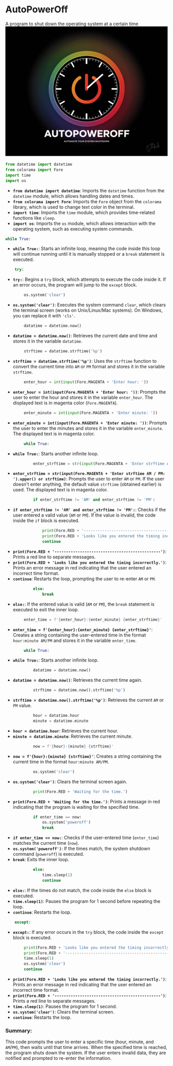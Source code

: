 # AutoPowerOff
A program to shut down the operating system at a certain time
![..](AutoPowerOff.jpeg)
```python
from datetime import datetime
from colorama import Fore
import time
import os
```
- **`from datetime import datetime`**: Imports the `datetime` function from the `datetime` module, which allows handling dates and times.
- **`from colorama import Fore`**: Imports the `Fore` object from the `colorama` library, which is used to change text color in the terminal.
- **`import time`**: Imports the `time` module, which provides time-related functions like `sleep`.
- **`import os`**: Imports the `os` module, which allows interaction with the operating system, such as executing system commands.

```python
while True:
```
- **`while True:`**: Starts an infinite loop, meaning the code inside this loop will continue running until it is manually stopped or a `break` statement is executed.

```python
    try:
```
- **`try:`**: Begins a `try` block, which attempts to execute the code inside it. If an error occurs, the program will jump to the `except` block.

```python
        os.system('clear')
```
- **`os.system('clear')`**: Executes the system command `clear`, which clears the terminal screen (works on Unix/Linux/Mac systems). On Windows, you can replace it with `'cls'`.

```python
        datatime = datetime.now()
```
- **`datatime = datetime.now()`**: Retrieves the current date and time and stores it in the variable `datatime`.

```python
        strftime = datatime.strftime('%p')
```
- **`strftime = datatime.strftime('%p')`**: Uses the `strftime` function to convert the current time into `AM` or `PM` format and stores it in the variable `strftime`.

```python
        enter_hour = int(input(Fore.MAGENTA + 'Enter hour: '))
```
- **`enter_hour = int(input(Fore.MAGENTA + 'Enter hour: '))`**: Prompts the user to enter the hour and stores it in the variable `enter_hour`. The displayed text is in magenta color (`Fore.MAGENTA`).

```python
        enter_minute = int(input(Fore.MAGENTA + 'Enter minute: '))
```
- **`enter_minute = int(input(Fore.MAGENTA + 'Enter minute: '))`**: Prompts the user to enter the minutes and stores it in the variable `enter_minute`. The displayed text is in magenta color.

```python
        while True:
```
- **`while True:`**: Starts another infinite loop.

```python
            enter_strftime = str(input(Fore.MAGENTA + 'Enter strftime AM / PM: ').upper() or strftime)
```
- **`enter_strftime = str(input(Fore.MAGENTA + 'Enter strftime AM / PM: ').upper() or strftime)`**: Prompts the user to enter `AM` or `PM`. If the user doesn't enter anything, the default value `strftime` (obtained earlier) is used. The displayed text is in magenta color.

```python
            if enter_strftime != 'AM' and enter_strftime != 'PM':
```
- **`if enter_strftime != 'AM' and enter_strftime != 'PM':`**: Checks if the user entered a valid value (`AM` or `PM`). If the value is invalid, the code inside the `if` block is executed.

```python
                print(Fore.RED + '----------------------------------------------')
                print(Fore.RED + 'Looks like you entered the timing incorrectly.')
                continue
```
- **`print(Fore.RED + '----------------------------------------------')`**: Prints a red line to separate messages.
- **`print(Fore.RED + 'Looks like you entered the timing incorrectly.')`**: Prints an error message in red indicating that the user entered an incorrect time format.
- **`continue`**: Restarts the loop, prompting the user to re-enter `AM` or `PM`.

```python
            else:
                break
```
- **`else:`**: If the entered value is valid (`AM` or `PM`), the `break` statement is executed to exit the inner loop.

```python
        enter_time = f'{enter_hour}:{enter_minute} {enter_strftime}'
```
- **`enter_time = f'{enter_hour}:{enter_minute} {enter_strftime}'`**: Creates a string containing the user-entered time in the format `hour:minute AM/PM` and stores it in the variable `enter_time`.

```python
        while True:
```
- **`while True:`**: Starts another infinite loop.

```python
            datatime = datetime.now()
```
- **`datatime = datetime.now()`**: Retrieves the current time again.

```python
            strftime = datetime.now().strftime('%p')
```
- **`strftime = datetime.now().strftime('%p')`**: Retrieves the current `AM` or `PM` value.

```python
            hour = datatime.hour
            minute = datatime.minute
```
- **`hour = datatime.hour`**: Retrieves the current hour.
- **`minute = datatime.minute`**: Retrieves the current minute.

```python
            now = f'{hour}:{minute} {strftime}'
```
- **`now = f'{hour}:{minute} {strftime}'`**: Creates a string containing the current time in the format `hour:minute AM/PM`.

```python
            os.system('clear')
```
- **`os.system('clear')`**: Clears the terminal screen again.

```python
            print(Fore.RED + 'Waiting for the time.')
```
- **`print(Fore.RED + 'Waiting for the time.')`**: Prints a message in red indicating that the program is waiting for the specified time.

```python
            if enter_time == now:
                os.system('poweroff')
                break
```
- **`if enter_time == now:`**: Checks if the user-entered time (`enter_time`) matches the current time (`now`).
- **`os.system('poweroff')`**: If the times match, the system shutdown command (`poweroff`) is executed.
- **`break`**: Exits the inner loop.

```python
            else:
                time.sleep(1)
                continue
```
- **`else:`**: If the times do not match, the code inside the `else` block is executed.
- **`time.sleep(1)`**: Pauses the program for 1 second before repeating the loop.
- **`continue`**: Restarts the loop.

```python
    except:
```
- **`except:`**: If any error occurs in the `try` block, the code inside the `except` block is executed.

```python
        print(Fore.RED + 'Looks like you entered the timing incorrectly.')
        print(Fore.RED + '----------------------------------------------')
        time.sleep(1)
        os.system('clear')
        continue
```
- **`print(Fore.RED + 'Looks like you entered the timing incorrectly.')`**: Prints an error message in red indicating that the user entered an incorrect time format.
- **`print(Fore.RED + '----------------------------------------------')`**: Prints a red line to separate messages.
- **`time.sleep(1)`**: Pauses the program for 1 second.
- **`os.system('clear')`**: Clears the terminal screen.
- **`continue`**: Restarts the loop.

### Summary:
This code prompts the user to enter a specific time (hour, minute, and `AM`/`PM`), then waits until that time arrives. When the specified time is reached, the program shuts down the system. If the user enters invalid data, they are notified and prompted to re-enter the information.
